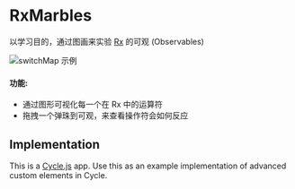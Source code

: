RxMarbles
=========

以学习目的，通过图画来实验 [Rx](http://reactivex.io/)  的可观 (Observables)

![switchMap 示例](./dist/example-switchmap.png)

#### 功能:

- 通过图形可视化每一个在 Rx 中的运算符
- 拖拽一个弹珠到可观，来查看操作符会如何反应

## Implementation

This is a [Cycle.js](https://github.com/staltz/cycle) app. 
Use this as an example implementation of advanced custom elements in Cycle.

